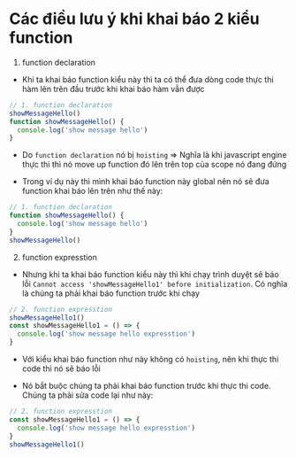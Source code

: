 # Các điều lưu ý khi khai báo 2 kiểu function

1. function declaration

- Khi ta khai báo function kiểu này thì ta có thể đưa dòng code thực thi hàm lên trên đầu trước khi khai báo hàm vẫn được

```js
// 1. function declaration
showMessageHello()
function showMessageHello() {
  console.log('show message hello')
}
```

- Do `function declaration` nó bị `hoisting` => Nghĩa là khi javascript engine thực thi thì nó move up function đó lên trên top của scope nó đang đứng

- Trong ví dụ này thì mình khai báo function này global nên nó sẽ đưa function khai báo lên trên như thế này:

```js
// 1. function declaration
function showMessageHello() {
  console.log('show message hello')
}
showMessageHello()
```

2. function expresstion

- Nhưng khi ta khai báo function kiểu này thì khi chạy trình duyệt sẽ báo lỗi `Cannot access 'showMessageHello1' before initialization`. Có nghĩa là chúng ta phải khai báo function trước khi chạy

```js
// 2. function expresstion
showMessageHello1()
const showMessageHello1 = () => {
  console.log('show message hello expresstion')
}
```

- Với kiểu khai báo function như này không có `hoisting`, nên khi thực thi code thì nó sẽ báo lỗi

- Nó bắt buộc chúng ta phải khai báo function trước khi thực thi code. Chúng ta phải sửa code lại như này:

```js
// 2. function expresstion
const showMessageHello1 = () => {
  console.log('show message hello expresstion')
}
showMessageHello1()
```
